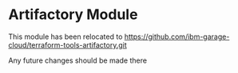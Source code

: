 # Artifactory Module

This module has been relocated to https://github.com/ibm-garage-cloud/terraform-tools-artifactory.git

Any future changes should be made there
